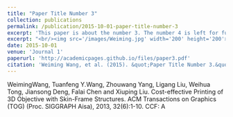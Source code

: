 ```yaml
---
title: "Paper Title Number 3"
collection: publications
permalink: /publication/2015-10-01-paper-title-number-3
excerpt: 'This paper is about the number 3. The number 4 is left for future work.'
excerpt: "<br/><img src='/images/Weiming.jpg' width='200' height='200'>"
date: 2015-10-01
venue: 'Journal 1'
paperurl: 'http://academicpages.github.io/files/paper3.pdf'
citation: 'Weiming Wang, et al. (2015). &quot;Paper Title Number 3.&quot; <i>Journal 1</i>. 1(3).'
---
```


WeimingWang, Tuanfeng Y.Wang, Zhouwang Yang, Ligang Liu, Weihua Tong, Jiansong Deng, Falai Chen and Xiuping Liu. Cost-effective Printing of 3D Objective with Skin-Frame Structures. ACM Transactions on Graphics (TOG) (Proc. SIGGRAPH Aisa), 2013, 32(6):1-10.  CCF: A